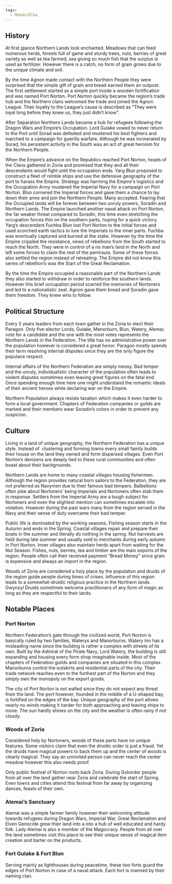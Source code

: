 ```yaml
---  
tags:  
  - Mekân/Ülke  
---  
```

## History  
  
At first glance Northern Lands look enchanted. Meadows that can feed numerous herds, forests full of game and sturdy trees, nuts, berries of great variety as well as tea farmed, sea giving so much fish that the surplus is used as fertilizer. However there is a catch, no form of grain grows due to the unique climate and soil.  
  
By the time Agnon made contact with the Northern People they were surprised that the simple gift of grain and bread earned them an outpost. The first settlement started as a simple port inside a wooden fortification and was named Port Norton. Port Norton quickly became the region’s trade hub and the Northern clans welcomed the trade and joined the Agnon League. Their loyalty to the League’s cause is described as “They were loyal long before they knew us, they just didn’t know”.  
  
After Separation Northern Lands became a hub for refugees following the Dragon Wars and Empire’s Occupation. Lord Gulake vowed to never return to the Port until Sorad was defeated and mustered his best fighters and marched to a campaign for guerilla warfare. Although he was incinerated by Sorad, his persistent activity in the South was an act of great heroism for the Northern People.  
  
 When the Empire’s advance on the Republics reached Port Norton, heads of the Clans gathered in Zoria and promised that they and all their descendants would fight until the occupation ends. Yarg Blun proposed to construct a fleet of nimble ships and use the defensive geography of the port to harass the Empire. Strategy was harming the Empire's logistics and the Occupation Army mustered the Imperial Navy for a campaign on Port Norton. Blun cornered the Imperial forces and gave them a chance to lay down their arms and join the Northern People. Many accepted. Fearing that the Occupied lands will be forever between two unruly powers, Soradin and Northern Lands. The Empire launched another naval attack on Port Norton, the far weaker threat compared to Soradin, this time even stretching the occupation forces thin on the southern parts, hoping for a quick victory. Yarg’s descendant Fuchba Blun lost Port Norton to the initial forces and used scorched earth tactics to lure the Imperials to the inner parts. Fuchba was eventually captured and burned at the stake. However by the time the Empire crippled the resistance, news of rebellions from the South started to reach the North. They were in control of a no man’s land in the North and left some forces to claim the rest of the peninsula. Some of these forces also settled the region instead of retreating. The Empire did not know this series of rebellion’s was the Start of the Great Reclamation.  
  
By the time the Empire occupied a reasonable part of the Northern Lands they also started to withdraw in order to reinforce the southern lands. However this brief occupation period scarred the memories of Nortoners and led to a nationalistic zeal. Agnon gave them bread and Soradin gave them freedom. They knew who to follow.  
## Political Structure  
  
Every 5 years leaders from each town gather in the Zoria to elect their Paragon. Only five elector Lords; Gulake, Manorburn, Blun, Watery, Alemai; vote for a candidate and the one with the most votes represents the Northern Lands in the Federation. The title has no administrative power over the population however is considered a great honor. Paragon mostly spends their term resolving internal disputes since they are the only figure the populace respect.  
  
Internal affairs of the Northern Federation are simply messy. Bad temper and the unruly, individualistic character of the population often leads to violent disputes sometimes even leaving great figures on the fatal end. Once spending enough time here one might understand the romantic ideals of their ancient heroes while declaring war on the Empire.  
  
Northern Population always resists taxation which makes it even harder to form a local government. Chapters of Federation companies or guilds are marked and their members wear Soradin’s colors in order to prevent any suspicion.  
## Culture  
  
Living in a land of unique geography, the Northern Federation has a unique style. Instead of  clustering and forming towns every small family builds their house on the land they owned and form dispersed villages. Even Port Norton’s denizens are deeply tied to these rural communities and often boast about their backgrounds.  
  
Northern Lands are home to many coastal villages housing fishermen. Although the region provides natural born sailors to the Federation, they are not preferred as Navymen due to their famous bad tempers. Balbettons often joke about Nortoners’ being Imperials and Nortoners often stab them in response. Settlers from the Imperial Army are a tough subject for Nortoners and even the slightest mention can sometimes escalate into violation. However during the past wars many from the region served in the Navy and their sense of duty overcame their bad temper.  
  
Public life is dominated by the working seasons. Fishing season starts in the Autumn and ends in the Spring. Coastal villages repair and prepare their boats in the summer and literally do nothing in the spring. Nut harvests are held during late summer and usually sold to merchants during early autumn in Port Norton. Inner villages also maintain herds apart from waiting for the Nut Season. Fishes, nuts, berries, tea and timber are the main exports of the region. People often call their received payment “Bread Money” since grain is expensive and always an import in the region.  
  
Woods of Zoria are considered a holy place by the population and druids of the region guide people during times of crises. Influence of this region leads to a somewhat-druidic religious practice in the Northern lands. Gwynzyl Druids sometimes welcome practitioners of any form of magic as long as they are respectful to their lands.  
## Notable Places  
  
### Port Norton  
  
Northern Federation’s gate through the civilized world, Port Norton is basically ruled by two families, Waterys and Manorburns. Watery Inn has a misleading name since the building is rather a complex with streets of its own. Built by the Admiral of the Pirate Navy, Lord Watery, the building is still expanding and housing every form shop imaginable inside. Most of the chapters of Federation guilds and companies are situated in this complex. Manorburns control the outskirts and residential parts of the city. Their trade network reaches even to the furthest part of the Norton and they simply own the monopoly on the export goods.  
  
The city of Port Norton is not walled since they do not expect any threat from the land. The port however, founded in the middle of a U-shaped bay, is fortified on the edges of the bay. Unique geography of the port allows nearly no winds making it harder for both approaching and leaving ships to move. The sun hardly shines on the city and the weather is often rainy if not cloudy.  
### Woods of Zoria  
  
Considered holy by Nortoners, woods of these parts have no unique features. Some visitors claim that even the druidic order is just a fraud. Yet the druids have magical powers to back them up and the center of woods is clearly magical. They say an uninvited person can never reach the center meadow however this also needs proof.  
  
Only public festival of Norton roots back Zoria. During Golondor people from all over the land gather near Zoria and celebrate the start of Spring. Even towns and cities attend this festival from far away by organizing dances, feasts of their own.  
### Alemai’s Sanctuary  
  
Alemai was a simple farmer family however their welcoming attitude towards refugees during Dragon Wars, Imperial War, Great Reclamation and Elven Genocide grew their land into a into a hub of well educated and hardy folk. Lady Alemai is also a member of the Magocracy. People from all over the land sometimes visit this place to see their unique sense of magical item creation and barter on the products.  
### Fort Gulake & Fort Blun  
  
Serving mainly as lighthouses during peacetime, these two forts guard the edges of Port Norton in case of a naval attack. Each fort is manned by their naming clan.